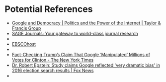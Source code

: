 # Potential References
* [Google and Democracy \| Politics and the Power of the Internet | Taylor & Francis Group](https://www.taylorfrancis.com/books/9781315159157)
* [SAGE Journals: Your gateway to world-class journal research](https://journals.sagepub.com/doi/abs/10.1177/0163443710394902)
* [](https://www.tandfonline.com/doi/full/10.1080/13563460701485706?scroll=top&needAccess=true)
* [EBSCOhost](http://web.a.ebscohost.com/ehost/delivery?sid=6f37eb48-c387-4f06-a7e9-7db64530ad2a%40sessionmgr4006&vid=3&ReturnUrl=http%3a%2f%2fweb.a.ebscohost.com%2fehost%2fdetail%2fdetail%3fvid%3d1%26sid%3d6f37eb48-c387-4f06-a7e9-7db64530ad2a%2540sessionmgr4006%26bdata%3dJnNpdGU9ZWhvc3QtbGl2ZSZzY29wZT1zaXRl)
* [](https://www.tandfonline.com/doi/pdf/10.1080/1369118X.2016.1261171?needAccess=true)
* [Fact-Checking Trump’s Claim That Google ‘Manipulated’ Millions of Votes for Clinton - The New York Times](https://www.nytimes.com/2019/08/19/us/politics/google-votes-election-trump.html)
* [Dr. Robert Epstein: Study claims Google reflected 'very dramatic bias' in 2016 election search results \| Fox News](https://www.foxnews.com/media/google-bias-search-results-trump-clinton-epstein-levin)
* [](https://aibrt.org/downloads/EPSTEIN_&_ROBERTSON_2017-A_Method_for_Detecting_Bias_in_Search_Rankings-AIBRT_WP-17-02_6-1-17.pdf)
